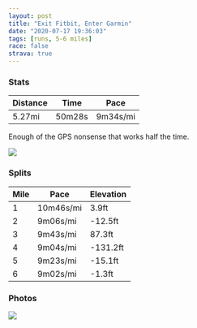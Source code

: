 ```yaml
---
layout: post
title: "Exit Fitbit, Enter Garmin"
date: "2020-07-17 19:36:03"
tags: [runs, 5-6 miles]
race: false
strava: true
---
```


### Stats

| Distance | Time | Pace |
|----------|------|------|
|5.27mi|50m28s|9m34s/mi|

Enough of the GPS nonsense that works half the time.

<img src='https://maps.googleapis.com/maps/api/staticmap?maptype=roadmap&path=enc:g_wwFnisbMs@eCjCmKcBtHEBQM?{@DUFWb@SP[\_@\DNLHAJM^yAVk@BWEi@La@?q@GGMCOOAY_@[Q]MK[QSCMB@Ne@i@S_@YOmAgBg@aAc@e@qB{AWm@qB@g@MUURg@MC?IJIGg@XKEOM?GGCCBMjAmBEGBIJOHHDSFs@PcAs@o@GOJa@CSc@_@O{@w@y@YQCSS]EYe@Ac@UIQYUeA{@Oi@MO[U[G}@R}@u@qAU]c@_BmAYG_Ai@SDw@k@Gm@QW_@u@WK_@LSAs@w@a@UU?EKWKGQELe@@CFIAUOYo@?QF_@zBkFNALIJSHsA\mA?UHAN]AKd@e@Xq@DAPy@f@}@^cAVaA`@e@h@@FCKs@\s@BMCkAG[FGI[MCHCXqAj@u@Bo@`@y@BUn@yBf@Mj@i@D[HKr@g@AOF]FM@c@\_@Zk@rAiAo@y@c@K[_@e@]kAEaAHi@a@cC]_AWSKEGAMGIe@SMCQFw@Ak@Ua@a@CDWKa@e@k@a@ZOb@yC`@mBFq@XcAAOBMGS?ULa@J}@Re@@o@PqA~@OFc@Ae@Lo@lAuAVG^kAZi@HCJe@JkA\q@@QH]NIHu@Bq@Iy@b@_@Fa@V_@X}@BDc@lAYrAGFD`@Ap@HCHYDYGC?]DSOMHa@GUDQNU?GhBqCZE\WZoAZm@j@o@F]Ps@@c@C[VoBr@gDHKHSAGTe@d@_Bz@aCPu@R_@TcAjAmDLk@PYjAoDRYTi@Zc@Fg@FWtAqDZeANo@Z{@Fc@`@{@ZqAj@iAd@oBTu@V_@`AcEhAmCv@gCj@oA?_@rAsDZm@v@wBZuA|@_BPk@Bi@J[b@aAl@m@Ra@NE@KAEX_Af@iAp@}CJcAP[FBk@OGECKUKPJz@Nl@V^RbAx@b@f@xBnB|@tA?DPT@TIB[SO?GPC\]x@QjAIrAOf@q@dAO^Y|@uAfDk@fBe@~@M^WD]v@]pASVSj@Sv@Ip@g@x@Ur@OHM^Yf@i@tAIf@m@hAMn@Sn@S\e@|AHZdBfA|@v@pBtA^Z^d@rAv@pAAVG@DJ@bAI~AL`@IFFVfABv@WjAc@fCQ`@Iz@?n@G`BGj@Qr@&key=AIzaSyC1MId7bFpkLXNAaYhBSTb8jLyiSqzbDtM&size=800x800&markers=color:yellow|label:S|40.75524,-73.99592&markers=color:green|label:F|40.74962000000005,-73.95556999999991'>

### Splits

| Mile | Pace | Elevation |
|------|------|-----------|
|1|10m46s/mi|3.9ft|
|2|9m06s/mi|-12.5ft|
|3|9m43s/mi|87.3ft|
|4|9m04s/mi|-131.2ft|
|5|9m23s/mi|-15.1ft|
|6|9m02s/mi|-1.3ft|

### Photos
<img src='https://dgtzuqphqg23d.cloudfront.net/pM3bS_ahsVsGIlkeRTC95t-1QPjGYC6OlQcrUb-4kuI-576x768.jpg'>
